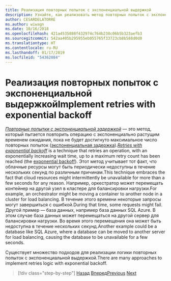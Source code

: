 ```yaml
---
title: Реализация повторных попыток с экспоненциальной выдержкой
description: Узнайте, как реализовать метод повторных попыток с экспоненциальной задержкой.
author: CESARDELATORRE
ms.author: wiwagn
ms.date: 10/16/2018
ms.openlocfilehash: 421a4535888f432974c764b238c06b5b323aefb3
ms.sourcegitcommit: 542aa405b295955eb055765f33723cb8b588d0d0
ms.translationtype: HT
ms.contentlocale: ru-RU
ms.lasthandoff: 01/17/2019
ms.locfileid: "54362084"
---
```

# <a name="implement-retries-with-exponential-backoff"></a><span data-ttu-id="86aa7-103">Реализация повторных попыток с экспоненциальной выдержкой</span><span class="sxs-lookup"><span data-stu-id="86aa7-103">Implement retries with exponential backoff</span></span>

<span data-ttu-id="86aa7-104">[*Повторные попытки с экспоненциальной задержкой*](/azure/architecture/patterns/retry) — это метод, который пытается повторить операцию с экспоненциально растущим временем ожидания, пока не будет достигнуто максимальное число повторных попыток ([экспоненциальная задержка](https://en.wikipedia.org/wiki/Exponential_backoff)).</span><span class="sxs-lookup"><span data-stu-id="86aa7-104">[*Retries with exponential backoff*](/azure/architecture/patterns/retry) is a technique that retries an operation, with an exponentially increasing wait time, up to a maximum retry count has been reached (the [exponential backoff](https://en.wikipedia.org/wiki/Exponential_backoff)).</span></span> <span data-ttu-id="86aa7-105">Этот метод учитывает тот факт, что облачные ресурсы могут быть периодически недоступны в течение нескольких секунд по различным причинам.</span><span class="sxs-lookup"><span data-stu-id="86aa7-105">This technique embraces the fact that cloud resources might intermittently be unavailable for more than a few seconds for any reason.</span></span> <span data-ttu-id="86aa7-106">Например, оркестратор может перемещать контейнер на другой узел в кластере для балансировки нагрузки.</span><span class="sxs-lookup"><span data-stu-id="86aa7-106">For example, an orchestrator might be moving a container to another node in a cluster for load balancing.</span></span> <span data-ttu-id="86aa7-107">В течение этого времени некоторые запросы могут завершиться с ошибкой.</span><span class="sxs-lookup"><span data-stu-id="86aa7-107">During that time, some requests might fail.</span></span> <span data-ttu-id="86aa7-108">Другой пример — база данных, например база данных SQL Azure. В этом случае база данных может перемещаться на другой сервер для балансировки нагрузки. Во время этого перемещения она может быть недоступна в течение нескольких секунд.</span><span class="sxs-lookup"><span data-stu-id="86aa7-108">Another example could be a database like SQL Azure, where a database can be moved to another server for load balancing, causing the database to be unavailable for a few seconds.</span></span>

<span data-ttu-id="86aa7-109">Существует множество подходов для реализации логики повторных попыток с экспоненциальной выдержкой.</span><span class="sxs-lookup"><span data-stu-id="86aa7-109">There are many approaches to implement retries logic with exponential backoff.</span></span>

>[!div class="step-by-step"]
><span data-ttu-id="86aa7-110">[Назад](partial-failure-strategies.md)
>[Вперед](implement-resilient-entity-framework-core-sql-connections.md)</span><span class="sxs-lookup"><span data-stu-id="86aa7-110">[Previous](partial-failure-strategies.md)
[Next](implement-resilient-entity-framework-core-sql-connections.md)</span></span>